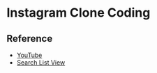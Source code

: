 # Instagram Clone Coding

## Reference
- [YouTube](https://www.youtube.com/watch?v=hgMxxd3KfsQ&list=PLiIcHysmS5mLiZH8TpmI9Uj_4VXORxV0q)
- [Search List View](https://blog.usejournal.com/flutter-search-in-listview-1ffa40956685)
